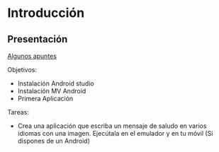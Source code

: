 # Introducción

## Presentación

[Algunos apuntes](introducción.pdf)

Objetivos:

- Instalación Android studio
- Instalación MV Android
- Primera Aplicación

Tareas:

- Crea una aplicación que escriba un mensaje de saludo en varios idiomas con una imagen. Ejecútala en el emulador y en tu móvil (Si dispones de un Android)